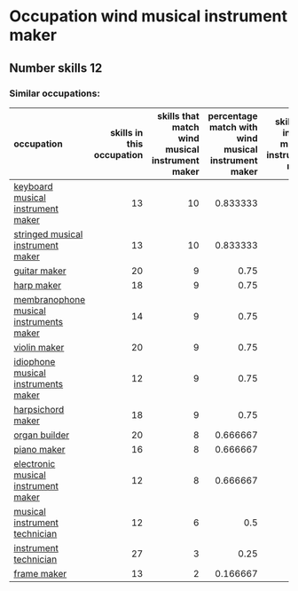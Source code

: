 # Occupation wind musical instrument maker
## Number skills 12
### Similar occupations:
| occupation                                                                            |   skills in this occupation |   skills that match wind musical instrument maker |   percentage match with wind musical instrument maker |   skills not in wind musical instrument maker |
|:--------------------------------------------------------------------------------------|----------------------------:|--------------------------------------------------:|------------------------------------------------------:|----------------------------------------------:|
| [keyboard musical instrument maker](keyboard_musical_instrument_maker.md)             |                          13 |                                                10 |                                              0.833333 |                                             3 |
| [stringed musical instrument maker](stringed_musical_instrument_maker.md)             |                          13 |                                                10 |                                              0.833333 |                                             3 |
| [guitar maker](guitar_maker.md)                                                       |                          20 |                                                 9 |                                              0.75     |                                            11 |
| [harp maker](harp_maker.md)                                                           |                          18 |                                                 9 |                                              0.75     |                                             9 |
| [membranophone musical instruments maker](membranophone_musical_instruments_maker.md) |                          14 |                                                 9 |                                              0.75     |                                             5 |
| [violin maker](violin_maker.md)                                                       |                          20 |                                                 9 |                                              0.75     |                                            11 |
| [idiophone musical instruments maker](idiophone_musical_instruments_maker.md)         |                          12 |                                                 9 |                                              0.75     |                                             3 |
| [harpsichord maker](harpsichord_maker.md)                                             |                          18 |                                                 9 |                                              0.75     |                                             9 |
| [organ builder](organ_builder.md)                                                     |                          20 |                                                 8 |                                              0.666667 |                                            12 |
| [piano maker](piano_maker.md)                                                         |                          16 |                                                 8 |                                              0.666667 |                                             8 |
| [electronic musical instrument maker](electronic_musical_instrument_maker.md)         |                          12 |                                                 8 |                                              0.666667 |                                             4 |
| [musical instrument technician](musical_instrument_technician.md)                     |                          12 |                                                 6 |                                              0.5      |                                             6 |
| [instrument technician](instrument_technician.md)                                     |                          27 |                                                 3 |                                              0.25     |                                            24 |
| [frame maker](frame_maker.md)                                                         |                          13 |                                                 2 |                                              0.166667 |                                            11 |
